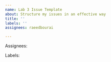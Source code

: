 ```yaml
---
name: Lab 3 Issue Template
about: Structure my issues in an effective way
title: ''
labels: ''
assignees: raeedbourai

---
```


Assignees:

Labels:
